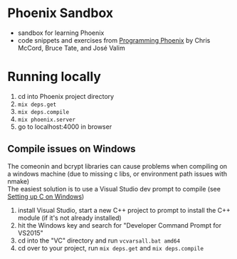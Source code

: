 # Phoenix Sandbox
 - sandbox for learning Phoenix
 - code snippets and exercises from [Programming Phoenix](https://pragprog.com/book/phoenix/programming-phoenix) by Chris McCord, Bruce Tate, and José Valim
 
 # Running locally
  1. cd into Phoenix project directory
  1. `mix deps.get`
  1. `mix deps.compile`
  1. `mix phoenix.server`
  1. go to localhost:4000 in browser
  
 ## Compile issues on Windows
 The comeonin and bcrypt libraries can cause problems when compiling on a windows machine (due to missing c libs, or environment path issues with nmake)  
 The easiest solution is to use a Visual Studio dev prompt to compile (see [Setting up C on Windows](https://groups.google.com/forum/?hl=en#!topic/elixir-lang-talk/UYo1CWtqd3c))
 1. install Visual Studio, start a new C++ project to prompt to install the C++ module (if it's not already installed)
 1. hit the Windows key and search for "Developer Command Prompt for VS2015"
 1. cd into the "VC" directory and run `vcvarsall.bat amd64`
 1. cd over to your project, run `mix deps.get` and `mix deps.compile`
